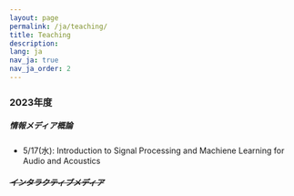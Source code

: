 ```yaml
---
layout: page
permalink: /ja/teaching/
title: Teaching
description:
lang: ja 
nav_ja: true
nav_ja_order: 2
---
```


### 2023年度

##### 情報メディア概論
- 5/17(水): Introduction to Signal Processing and Machiene Learning for Audio and Acoustics

##### ~~インタラクティブメディア~~

